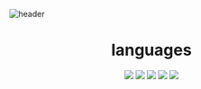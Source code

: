 ![header](https://capsule-render.vercel.app/api?type=rect&color=000000&height=200&section=header&fontColor=aaaaaa&animation=twinkling&text=good%20day!&fontSize=70)
<div align=center><h1> languages </h1>
  
<div align=center> 
<img src="https://img.shields.io/badge/C-000000?style=for-the-badge&logo=C&logoColor=white">
<img src="https://img.shields.io/badge/c++-000000?style=for-the-badge&logo=c%2B%2B&logoColor=white">
<img src="https://img.shields.io/badge/C Sharp-000000?style=for-the-badge&logo=CSharp&logoColor=white">
<img src="https://img.shields.io/badge/github-000000?style=for-the-badge&logo=github&logoColor=white">
  <img src="  https://hits.seeyoufarm.com/api/count/incr/badge.svg?url=https%3A%2F%2Fgithub.com%2Fgjbae1212%2Fhit-counter&count_bg=%23FF6300&title_bg=%23000000&icon=unity.svg&icon_color=%23FFFFFF&title=hits&edge_flat=false
">

<br>
</div>

